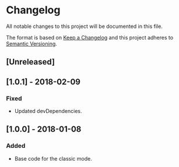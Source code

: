 # Changelog
All notable changes to this project will be documented in this file.

The format is based on [Keep a Changelog](http://keepachangelog.com/en/1.0.0/)
and this project adheres to [Semantic Versioning](http://semver.org/spec/v2.0.0.html).

## [Unreleased]

## [1.0.1] - 2018-02-09
### Fixed
- Updated devDependencies.

## [1.0.0] - 2018-01-08
### Added
- Base code for the classic mode.